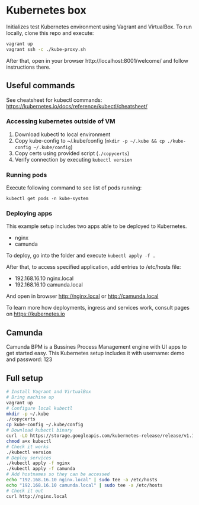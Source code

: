 # Kubernetes box

Initializes test Kubernetes environment using Vagrant and VirtualBox.
To run locally, clone this repo and execute:

```bash
vagrant up
vagrant ssh -c ./kube-proxy.sh
```

After that, open in your browser http://localhost:8001/welcome/
and follow instructions there.

## Useful commands

See cheatsheet for kubectl commands: https://kubernetes.io/docs/reference/kubectl/cheatsheet/

### Accessing kubernetes outside of VM

1. Download kubectl to local environment
2. Copy kube-config to ~/.kube/config (`mkdir -p ~/.kube && cp ./kube-config ~/.kube/config`)
3. Copy certs using provided script (`./copycerts`)
4. Verify connection by executing `kubectl version`

### Running pods

Execute following command to see list of pods running:

```
kubectl get pods -n kube-system
```

### Deploying apps

This example setup includes two apps able to be deployed to Kubernetes.

- nginx
- camunda

To deploy, go into the folder and execute `kubectl apply -f .`

After that, to access specified application, add entries to /etc/hosts file:

- 192.168.16.10 nginx.local
- 192.168.16.10 camunda.local

And open in browser http://nginx.local or http://camunda.local

To learn more how deployments, ingress and services work, consult pages on https://kubernetes.io

## Camunda

Camunda BPM is a Bussines Process Management engine with UI apps to get started easy.
This Kubernetes setup includes it with username: demo and password: 123

## Full setup

```bash
# Install Vagrant and VirtualBox
# Bring machine up
vagrant up
# Configure local kubectl
mkdir -p ~/.kube
./copycerts
cp kube-config ~/.kube/config
# Download kubectl binary
curl -LO https://storage.googleapis.com/kubernetes-release/release/v1.15.0/bin/linux/amd64/kubectl
chmod a+x kubectl
# Check it works
./kubectl version
# Deploy services
./kubectl apply -f nginx
./kubectl apply -f camunda
# Add hostnames so they can be accessed
echo "192.168.16.10 nginx.local" | sudo tee -a /etc/hosts
echo "192.168.16.10 camunda.local" | sudo tee -a /etc/hosts
# Check it out
curl http://nginx.local
```
